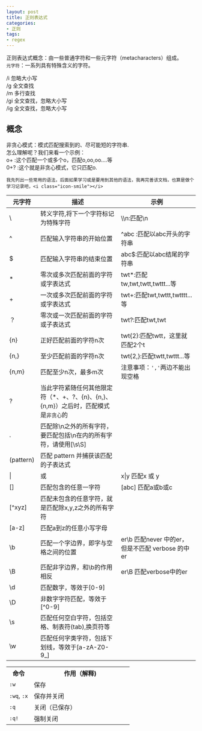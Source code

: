 ```yaml
---
layout: post
title: 正则表达式
categories:
- 正则
tags:
- regex
---
```


正则表达式概念：由一些普通字符和一些元字符（metacharacters）组成。  
`元字符`：一系列具有特殊含义的字符。

/i 忽略大小写   
/g 全文查找    
/m 多行查找   
/gi 全文查找，忽略大小写  
/ig 全文查找，忽略大小写  

## 概念
非贪心模式：模式匹配搜索到的、尽可能短的字符串.   
            怎么理解呢？我们来看一个示例：  
            o+ :这个匹配一个或多个o，匹配o,oo,oo....等   
            0+? :这个就是非贪心模式，它只匹配o.
            
`我先列出一些常用的语法，后面如果学习或是要用到其他的语法，我再完善该文档，也算是做个学习记录吧，<i class="icon-smile"></i>`

|元字符 |描述          |示例                     |
|-------|--------------|-------------------------|
|\      |转义字符,将下一个字符标记为特殊字符      |\\\\n:匹配\\n|
|^      |匹配输入字符串的开始位置|^abc :匹配以abc开头的字符串|
|$|匹配输入字符串的结束位置|abc$:匹配以abc结尾的字符串|
|*|零次或多次匹配前面的字符或字表达式|twt*:匹配tw,twt,twtt,twttt...等|
|+|一次或多次匹配前面的字符或字表达式|twt+:匹配twt,twttt,twtttt...等|
|？|零次或一次匹配前面的字符或子表达式|twt?:匹配twt,twt|
|{n}|正好匹配前面的字符n次|twt{2}:匹配twtt，这里就匹配2个t|
|{n,}|至少匹配前面的字符n次|twt{2,}:匹配twtt,twttt...等|
|{n,m}|匹配至少n次，最多m次|注意事项：`','`两边不能出现空格|
|?|当此字符紧随任何其他限定符（*、+、?、{n}、{n,}、{n,m}）之后时，匹配模式是`非贪心`的||
|.|匹配除\n之外的所有字符，要匹配包括\n在内的所有字符，请使用[\s\S]| |
|(pattern)|匹配 pattern 并捕获该匹配的子表达式| |
|\|| 或| x\|y 匹配x 或 y|
|[]|匹配包含的任意一字符|[abc] 匹配a或b或c|
|[^xyz]|匹配未包含的任意字符，就是匹配除x,y,z之外的所有字符||
|[a-z]|匹配a到z的任意小写字母| |
|\b|匹配一个字边界，即字与空格之间的位置|er\b 匹配never 中的er，但是不匹配 verbose 的中er |
|\B|匹配非字边界，和\b的作用相反|er\B 匹配verbose中的er|
|\d| 匹配数字，等效于[0-9]||
|\D| 非数字字符匹配，等效于[^0-9]||
|\s| 匹配任何空白字符，包括空格、制表符(tab),换页符等||
|\w|匹配任何字类字符，包括下划线，等效于[a-zA-Z0-9_]||




<table width="100%">
	<tbody>
		<tr>
			<th width="20%">命令</th>
			<th width="80%">作用（解释)</th>
		</tr>
		<tr>
			<td>
				<code class="v-code">:w</code>
			</td>
			<td>保存</td>
		</tr>
		<tr>
			<td>
				<code class="v-code">:wq</code>,
				<code class="v-code">:x</code>
			</td>
			<td>保存并关闭</td>
		</tr>
		<tr>
			<td>
				<code class="v-code">:q</code>
			</td>
			<td>关闭（已保存）</td>
		</tr>
		<tr>
			<td>
				<code class="v-code">:q!</code>
			</td>
			<td>强制关闭</td>
		</tr>
	</tbody>
</table>
